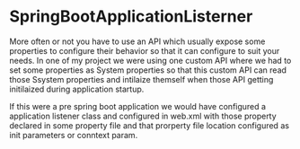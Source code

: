 # SpringBootApplicationListerner

More often or not you have to use an API which usually expose some properties to configure their behavior so that it can configure to suit your needs. In one of my project we were using one custom API where we had to set some properties as System properties so that this custom API can read those Ssystem properties and intilaize themself when those API getting initilaized during application startup. 

If this were a pre spring boot application we would have configured a application listener class and configured in web.xml with those property declared in some property file and that prorperty file location configured as init parameters or conntext param.
